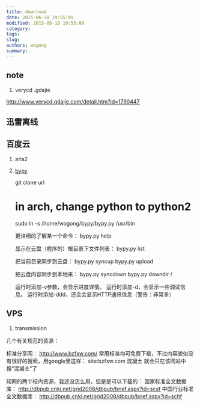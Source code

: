 ```yaml
---
title: download
date: 2015-06-18 19:55:09
modified: 2015-06-18 19:55:09
category: 
tags: 
slug: 
authors: wogong
summary: 
---
```


## note
1. verycd .gdajie
    
http://www.verycd.gdajie.com/detail.htm?id=1790447


## 迅雷离线

## 百度云
1. aria2
2. [bypy](https://github.com/houtianze/bypy)
    
    git clone url
    # in arch, change python to python2
    sudo ln -s /home/wogong/bypy/bypy.py /usr/bin

    更详细的了解某一个命令：
    bypy.py help <command> 

    显示在云盘（程序的）根目录下文件列表：
    bypy.py list

    把当前目录同步到云盘：
    bypy.py syncup
    bypy.py upload
    
    把云盘内容同步到本地来：
    bypy.py syncdown
    bypy.py downdir /

    运行时添加-v参数，会显示进度详情。
    运行时添加-d，会显示一些调试信息。
    运行时添加-ddd，还会会显示HTTP通讯信息（警告：非常多）

## VPS
1. transmission


几个有关规范的资源：
 
标准分享网：
http://www.bzfxw.com/
常用标准均可免费下载，不过内容貌似没有很好的搜索，用google里这样：
site:bzfxw.com 混凝土
就会只在该网站中搜“混凝土”了
 
知网的两个校内资源，我还没怎么用，但是是可以下载的：
国家标准全文数据库：
http://dbpub.cnki.net/grid2008/dbpub/brief.aspx?id=scsf
中国行业标准全文数据库：
http://dbpub.cnki.net/grid2008/dbpub/brief.aspx?id=schf

